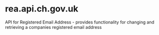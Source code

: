 # rea.api.ch.gov.uk
API for Registered Email Address - provides functionality for changing and retrieving a companies registered email address
